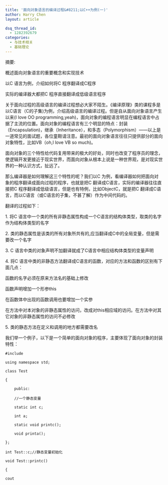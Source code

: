 ```yaml
---
title: '面向对象语言的编译过程&#8211;以C++为例(一)'
author: Harry Chen
layout: article

dsq_thread_id:
  - 1282392679
categories:
  - 与技术相关
  - 基础理论
---
```


摘要:

  概述面向对象语言的重要概念和实现技术

  以C 语言为例，介绍如何将C 程序翻译成C程序

  实际的编译器大都把C 程序直接翻译成低级语言程序

  关于面向过程的高级语言的编译过程想必大家不陌生。《编译原理》类的课程多是以C语言（C的子集)为例，介绍高级语言的编译过程。但是自从面向对象语言产生以来(I love OO programming,yeah)，面向对象的编程语言明显在编程语言中占据了主流的位置。面向对象的编程语言有三个明显的特点：封装（Encapsulation)，继承（Inheritance），和多态（Polymorphism）——以上是一道常见的面试题，各位童鞋请注意。最初的面向对象语言往往只提供部分的面向对象特性，比如VB（oh,I love VB so much)。

  面向对象的三个特性给代码复用带来的极大的好处，同时也改变了程序员的理念，使逻辑开发更接近于现实世界，而面向对象从根本上说是一种世界观，是对现实世界的一种认识方式，扯远了。

  那么编译器是如何理解这三个特性的呢？我们以C 为例，看编译器如何把面向对象的程序翻译成面向过程的程序，也就是把C 翻译成C语言，实际的编译器往往直接把C 程序翻译成低级语言，但是也有特例，比如ObjectC，就是把C 翻译成C语言，而以C语言（或C语言的子集，不甚了解）作为中间代码的。

  翻译的过程如下：

  1\. 将C 语言中一个类的所有非静态属性构成一个C语言的结构体类型，取类的名字作为结构体类型的名字

  2\. 类的静态属性是该类的所有对象所共有的,应当翻译成C中的全局变量，但是需要改一个名字

  3\. C 语言中类的对象声明不加翻译就成了C语言中相应结构体类型的变量声明

  4\. 将C 语言中类的非静态方法翻译成C语言的函数，对应的方法和函数的区别有下面几点：

  函数的名字必须在原来方法名的基础上修改

  函数声明增加一个形参this

  在函数体中出现的函数调用也要增加一个实参

  在方法中对本对象的非静态属性的访问，改成对this相应域的访问。在方法中对其它对象的非静态属性的访问不必修改

  5\. 类的静态方法在定义和调用的地方都需要改名

  我们举一个例子，以下是一个简单的面向对象的程序，主要体现了面向对象的封装特性：


    #include 

    using namespace std;

    class Test

    {

        public:

        //一个静态变量

        static int c;

        int a;

        static void printc();

        void printa();

    };

    int Test::c;//静态变量初始化

    void Test::printc()

    {

    cout
